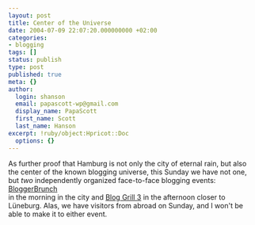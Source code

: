 ```yaml
---
layout: post
title: Center of the Universe
date: 2004-07-09 22:07:20.000000000 +02:00
categories:
- blogging
tags: []
status: publish
type: post
published: true
meta: {}
author:
  login: shanson
  email: papascott-wp@gmail.com
  display_name: PapaScott
  first_name: Scott
  last_name: Hanson
excerpt: !ruby/object:Hpricot::Doc
  options: {}
---
```

<p>As further proof that Hamburg is not only the city of eternal rain, but also the center of the known blogging universe, this Sunday we have not one, but <em>two</em> independently organized face-to-face blogging events: <a href="http://www.hamburgstories.org/wiki/pmwiki.php/Main/BloggerBrunch">BloggerBrunch</a><br />
in the morning in the city and <a href="http://wiki.langbartels.de/wiki/index.cfm?BlogGrill">Blog Grill 3</a> in the afternoon closer to Lüneburg. Alas, we have visitors from abroad on Sunday, and I won't be able to make it to either event.</p>
